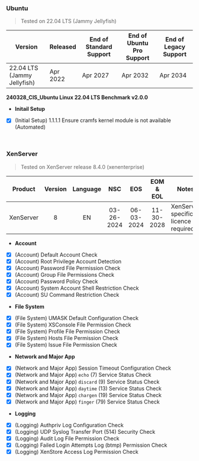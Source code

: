 ### Ubuntu

> Tested on 22.04 LTS (Jammy Jellyfish)

| Version | Released | End of Standard Support | End of Ubuntu Pro Support | End of Legacy Support |
|---|---|---|---|---|
| 22.04 LTS (Jammy Jellyfish) | Apr 2022 | Apr 2027 | Apr 2032 | Apr 2034 |

**240328_CIS_Ubuntu Linux 22.04 LTS Benchmark v2.0.0**

- **Initail Setup**
- [x] (Initial Setup) 1.1.1.1 Ensure cramfs kernel module is not available (Automated)

<br/>

### XenServer

> Tested on XenServer release 8.4.0 (xenenterprise)

| Product | Version | Language | NSC | EOS | EOM & EOL | Notes |
|---|:---:|:---:|:---:|:---:|:---:|---|
| XenServer | 8 | EN | 03-26-2024 | 06-03-2024 | 11-30-2028 | XenServer specific licence required |

- **Account**
- [x] (Account) Default Account Check
- [x] (Account) Root Privilege Account Detection
- [x] (Account) Password File Permission Check
- [x] (Account) Group File Permissions Check
- [x] (Account) Password Policy Check
- [x] (Account) System Account Shell Restriction Check
- [x] (Account) SU Command Restriction Check
- **File System**
- [x] (File System) UMASK Default Configuration Check
- [x] (File System) XSConsole File Permission Check
- [x] (File System) Profile File Permission Check
- [x] (File System) Hosts File Permission Check
- [x] (File System) Issue File Permission Check
- **Network and Major App**
- [x] (Network and Major App) Session Timeout Configuration Check
- [x] (Network and Major App) `echo` (7) Service Status Check
- [x] (Network and Major App) `discard` (9) Service Status Check
- [x] (Network and Major App) `daytime` (13) Service Status Check
- [x] (Network and Major App) `chargen` (19) Service Status Check
- [x] (Network and Major App) `finger` (79) Service Status Check
- **Logging**
- [x] (Logging) Authpriv Log Configuration Check
- [x] (Logging) UDP Syslog Transfer Port (514) Security Check
- [x] (Logging) Audit Log File Permission Check
- [x] (Logging) Failed Login Attempts Log (btmp) Permission Check
- [x] (Logging) XenStore Access Log Permission Check
